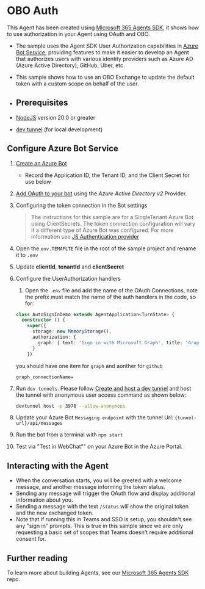 ﻿# OBO Auth

This Agent has been created using [Microsoft 365 Agents SDK](https://github.com/microsoft/agents-for-net), it shows how to use authorization in your Agent using OAuth and OBO.

- The sample uses the Agent SDK User Authorization capabilities in [Azure Bot Service](https://docs.botframework.com), providing features to make it easier to develop an Agent that authorizes users with various identity providers such as Azure AD (Azure Active Directory), GitHub, Uber, etc.
- This sample shows how to use an OBO Exchange to update the default token with a custom scope on behalf of the user.

- ## Prerequisites

-  [NodeJS](https://nodejs.org) version 20.0 or greater
-  [dev tunnel](https://learn.microsoft.com/azure/developer/dev-tunnels/get-started?tabs=windows) (for local development)

## Configure Azure Bot Service

1. [Create an Azure Bot](https://aka.ms/AgentsSDK-CreateBot)
   - Record the Application ID, the Tenant ID, and the Client Secret for use below

1. [Add OAuth to your bot](https://aka.ms/AgentsSDK-AddAuth) using the _Azure Active Directory v2_ Provider.

1. Configuring the token connection in the Bot settings
   > The instructions for this sample are for a SingleTenant Azure Bot using ClientSecrets.  The token connection configuration will vary if a different type of Azure Bot was configured.  For more information see [JS Authentication provider](docs/HowTo/azurebot-auth-for-js.md)

  1. Open the `env.TEMAPLTE` file in the root of the sample project and rename it to `.env`
  1. Update **clientId**, **tenantId** and **clientSecret**
  

1. Configure the UserAuthorization handlers
   1. Open the `.env` file and add the name of the OAuth Connections, note the prefix must match the name of the auth handlers in the code, so for:

    ```ts
    class AutoSignInDemo extends AgentApplication<TurnState> {
      constructor () {
        super({
          storage: new MemoryStorage(),
          authorization: {
            graph: { text: 'Sign in with Microsoft Graph', title: 'Graph Sign In' },
          }
        })
    ```

    you should have one item for `graph` and aonther for `github`

    ```env
    graph_connectionName=
    ```
      

1. Run `dev tunnels`. Please follow [Create and host a dev tunnel](https://learn.microsoft.com/azure/developer/dev-tunnels/get-started?tabs=windows) and host the tunnel with anonymous user access command as shown below:

   ```bash
   devtunnel host -p 3978 --allow-anonymous
   ```

1. Update your Azure Bot ``Messaging endpoint`` with the tunnel Url:  `{tunnel-url}/api/messages`

1. Run the bot from a terminal with `npm start`

1. Test via "Test in WebChat"" on your Azure Bot in the Azure Portal.

<!-- ## Running this Agent in Teams

1. There are two version of the manifest provided.  One for M365 Copilot and one for Teams.
   1. Copy the desired version to manifest.json
1. Manually update the manifest.json
   - Edit the `manifest.json` contained in the `/appManifest` folder
     - Replace with your AppId (that was created above) *everywhere* you see the place holder string `<<AAD_APP_CLIENT_ID>>`
     - Replace `<<AGENT_DOMAIN>>` with your Agent url.  For example, the tunnel host name.
   - Zip up the contents of the `/appManifest` folder to create a `manifest.zip`
1. Upload the `manifest.zip` to Teams
   - Select **Developer Portal** in the Teams left sidebar
   - Select **Apps** (top row)
   - Select **Import app**, and select the manifest.zip

1. Select **Preview in Teams** in the upper right corner -->

## Interacting with the Agent

- When the conversation starts, you will be greeted with a welcome message, and another message informing the token status. 
- Sending any message will trigger the OAuth flow and display additional information about you.
- Sending a message with the text `/status` will show the original token and the new exchanged token.
- Note that if running this in Teams and SSO is setup, you shouldn't see any "sign in" prompts.  This is true in this sample since we are only requesting a basic set of scopes that Teams doesn't require additional consent for.

## Further reading
To learn more about building Agents, see our [Microsoft 365 Agents SDK](https://github.com/microsoft/agents) repo.

